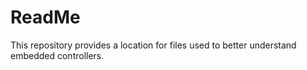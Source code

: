 # ReadMe
This repository provides a location for files used to better understand embedded controllers.
